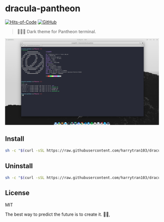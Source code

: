 # dracula-pantheon

[![Hits-of-Code](https://hitsofcode.com/github/harrytran103/dracula-pantheon)](https://hitsofcode.com/view/github/harrytran103/dracula-pantheonn)
[![GitHub](https://img.shields.io/github/license/harrytran103/dracula-pantheon.svg)](https://github.com/harrytran103/dracula-pantheon/blob/master/LICENSE)

> 🧛🏻‍♂️ Dark theme for Pantheon terminal.

![Night Owl Pantheon terminal](./screen.png)

## Install

```sh
sh -c "$(curl -sSL https://raw.githubusercontent.com/harrytran103/dracula-pantheon/master/install.sh)"
```

## Uninstall

```sh
sh -c "$(curl -sSL https://raw.githubusercontent.com/harrytran103/dracula-pantheon/master/uninstall.sh)"
```

## License

MIT


<!-- INSPIRATIONAL_QUOTE_START -->
The best way to predict the future is to create it.
🧑‍💻,
<!-- INSPIRATIONAL_QUOTE_END -->

